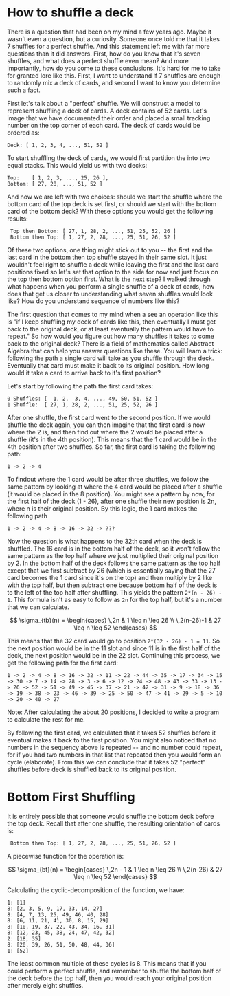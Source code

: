 # How to shuffle a deck

There is a question that had been on my mind a few years ago. Maybe it wasn't even a question, but a curiosity. Someone once told me that it takes 7 shuffles for a perfect shuffle. And this statement left me with far more questions than it did answers. First, how do you know that it's seven shuffles, and what does a perfect shuffle even mean? And more importantly, how do you come to these conclusions. It's hard for me to take for granted lore like this. First, I want to understand if 7 shuffles are enough to randomly mix a deck of cards, and second I want to know you determine such a fact.

First let's talk about a "perfect" shuffle. We will construct a model to represent shuffling a deck of cards. A deck contains of 52 cards. Let's image that we have documented their order and placed a small tracking number on the top corner of each card. The deck of cards would be ordered as: 

    Deck: [ 1, 2, 3, 4, ..., 51, 52 ]
    
To start shuffling the deck of cards, we would first partition the into two equal stacks. This would yield us with two decks: 


    Top:    [ 1, 2, 3, ..., 25, 26 ], 
    Bottom: [ 27, 28, ..., 51, 52 ]
    
 
 And now we are left with two choices: should we start the shuffle where the bottom card of the top deck is set first, or should we start with the bottom card of the bottom deck? With these options you would get the following results:

     Top then Bottom: [ 27, 1, 28, 2, ..., 51, 25, 52, 26 ]
     Bottom then Top: [ 1, 27, 2, 28, ..., 25, 51, 26, 52 ]
 
Of these two options, one thing might stick out to you -- the first and the last card in the bottom then top shuffle stayed in their same slot. It just wouldn't feel right to shuffle a deck while leaving the first and the last card positions fixed so let's set that option to the side for now and just focus on the top then bottom option first. What is the next step? I walked through what happens when you perform a single shuffle of a deck of cards, how does that get us closer to understanding what seven shuffles would look like? How do you understand sequence of numbers like this?

The first question that comes to my mind when a see an operation like this is "if I keep shuffling my deck of cards like this, then eventually I must get back to the original deck, or at least eventually the pattern would have to repeat." So how would you figure out how many shuffles it takes to come back to the original deck? There is a field of mathematics called Abstract Algebra that can help you answer questions like these. You will learn a trick: following the path a single card will take as you shuffle through the deck. Eventually that card must make it back to its original position. How long would it take a card to arrive back to it's first position?

Let's start by following the path the first card takes:

    0 Shuffles: [  1, 2,  3, 4, ..., 49, 50, 51, 52 ]
    1 Shuffle:  [ 27, 1, 28, 2, ..., 51, 25, 52, 26 ]

After one shuffle, the first card went to the second position. If we would shuffle the deck again, you can then imagine that the first card is now where the 2 is, and then find out where the 2 would be placed after a shuffle (it's in the 4th position). This means that the 1 card would be in the 4th position after two shuffles. So far, the first card is taking the following path:

    1 -> 2 -> 4

To findout where the 1 card would be after three shuffles, we follow the same pattern by looking at where the 4 card would be placed after a shuffle (it would be placed in the 8 position). You might see a pattern by now, for the first half of the deck (1 - 26), after one shuffle their new position is 2n, where n is their original position. By this logic, the 1 card makes the following path

    1 -> 2 -> 4 -> 8 -> 16 -> 32 -> ???

Now the question is what happens to the 32th card when the deck is shuffled. The 16 card is in the bottom half of the deck, so it won't follow the same pattern as the top half where we just multiplied their original position by 2. In the bottom half of the deck follows the same pattern as the top half except that we first subtract by 26 (which is essentially saying that the 27 card becomes the 1 card since it's on the top) and then multiply by 2 like with the top half, but then subtract one because bottom half of the deck is to the left of the top half after shuffling. This yields the pattern `2*(n - 26) - 1`. This formula isn't as easy to follow as `2n` for the top half, but it's a number that we can calculate. 

$$
    \sigma_{tb}(n) = 
    \begin{cases}
    \,2n & 1 \leq n \leq 26 \\
    \,2(n-26)-1 & 27 \leq n \leq 52
    \end{cases}
$$

This means that the 32 card would go to position `2*(32 - 26) - 1 = 11`. So the next position would be in the 11 slot and since 11 is in the first half of the deck, the next position would be in the 22 slot. Continuing this process, we get the following path for the first card:

    1 -> 2 -> 4 -> 8 -> 16 -> 32 -> 11 -> 22 -> 44 -> 35 -> 17 -> 34 -> 15 -> 30 -> 7 -> 14 -> 28 -> 3 -> 6 -> 12 -> 24 -> 48 -> 43 -> 33 -> 13 -> 26 -> 52 -> 51 -> 49 -> 45 -> 37 -> 21 -> 42 -> 31 -> 9 -> 18 -> 36 -> 19 -> 38 -> 23 -> 46 -> 39 -> 25 -> 50 -> 47 -> 41 -> 29 -> 5 -> 10 -> 20 -> 40 -> 27

Note: After calculating the about 20 positions, I decided to write a program to calculate the rest for me.

By following the first card, we calculated that it takes 52 shuffles before it eventual makes it back to the first position. You might also noticed that no numbers in the sequency above is repeated -- and no number could repeat, for if you had two numbers in that list that repeated then you would form an cycle (elaborate). From this we can conclude that it takes 52 "perfect" shuffles before deck is shuffled back to its original position.

# Bottom First Shuffling

It is entirely possible that someone would shuffle the bottom deck before the top deck. Recall that after one shuffle, the resulting orientation of cards is:

     Bottom then Top: [ 1, 27, 2, 28, ..., 25, 51, 26, 52 ]

A piecewise function for the operation is:

$$
    \sigma_{bt}(n) = 
    \begin{cases}
    \,2n - 1 & 1 \leq n \leq 26 \\
    \,2(n-26) & 27 \leq n \leq 52
    \end{cases}
$$

Calculating the cyclic-decomposition of the function, we have:

    1: [1]
    8: [2, 3, 5, 9, 17, 33, 14, 27]
    8: [4, 7, 13, 25, 49, 46, 40, 28]
    8: [6, 11, 21, 41, 30, 8, 15, 29]
    8: [10, 19, 37, 22, 43, 34, 16, 31]
    8: [12, 23, 45, 38, 24, 47, 42, 32]
    2: [18, 35]
    8: [20, 39, 26, 51, 50, 48, 44, 36]
    1: [52]

The least common multiple of these cycles is 8. This means that if you could perform a perfect shuffle, and remember to shuffle the bottom half of the deck before the top half, then you would reach your original position after merely eight shuffles.